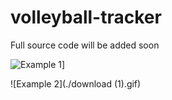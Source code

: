 # volleyball-tracker

Full source code will be added soon

![Example 1](./download.gif)]

![Example 2](./download (1).gif)
